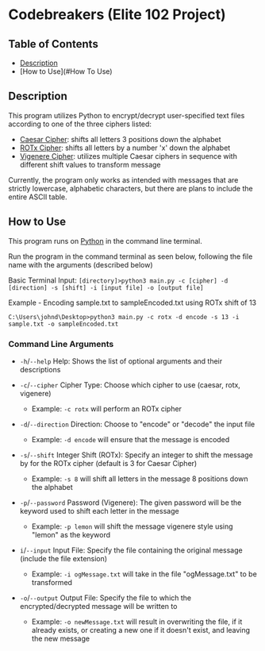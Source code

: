 # Codebreakers (Elite 102 Project)

## Table of Contents

- [Description](#Description)
- [How to Use](#How To Use)

## Description
This program utilizes Python to encrypt/decrypt user-specified text files according to one of the three ciphers listed:
- [Caesar Cipher](https://en.wikipedia.org/wiki/Caesar_cipher): shifts all letters 3 positions down the alphabet
- [ROTx Cipher](https://en.wikipedia.org/wiki/ROT13): shifts all letters by a number 'x' down the alphabet
- [Vigenere Cipher](https://en.wikipedia.org/wiki/Vigen%C3%A8re_cipher): utilizes multiple Caesar ciphers in sequence with different shift values to transform message

Currently, the program only works as intended with messages that are strictly lowercase, alphabetic characters, but there are plans to include the entire ASCII table.


## How to Use
This program runs on [Python](https://www.python.org/downloads/) in the command line terminal.

Run the program in the command terminal as seen below, following the file name with the arguments (described below)

Basic Terminal Input: `[directory]>python3 main.py -c [cipher] -d [direction] -s [shift] -i [input file] -o [output file]`

Example - Encoding sample.txt to sampleEncoded.txt using ROTx shift of 13

`C:\Users\johnd\Desktop>python3 main.py -c rotx -d encode -s 13 -i sample.txt -o sampleEncoded.txt`

### Command Line Arguments
- `-h`/`--help` Help: Shows the list of optional arguments and their descriptions

- `-c`/`--cipher` Cipher Type: Choose which cipher to use (caesar, rotx, vigenere)
   - Example: `-c rotx` will perform an ROTx cipher

- `-d`/`--direction` Direction:  Choose to "encode" or "decode" the input file
   - Example: `-d encode` will ensure that the message is encoded

- `-s`/`--shift` Integer Shift (ROTx): Specify an integer to shift the message by for the ROTx cipher (default is 3 for Caesar Cipher)
   - Example: `-s 8` will shift all letters in the message 8 positions down the alphabet

- `-p`/`--password` Password (Vigenere): The given password will be the keyword used to shift each letter in the message
   - Example: `-p lemon` will shift the message vigenere style using "lemon" as the keyword

- `i`/`--input` Input File: Specify the file containing the original message (include the file extension)
   - Example: `-i ogMessage.txt` will take in the file "ogMessage.txt" to be transformed

- `-o`/`--output` Output File: Specify the file to which the encrypted/decrypted message will be written to
   - Example: `-o newMessage.txt` will result in overwriting the file, if it already exists, or creating a new one if it doesn't exist, and leaving the new message



